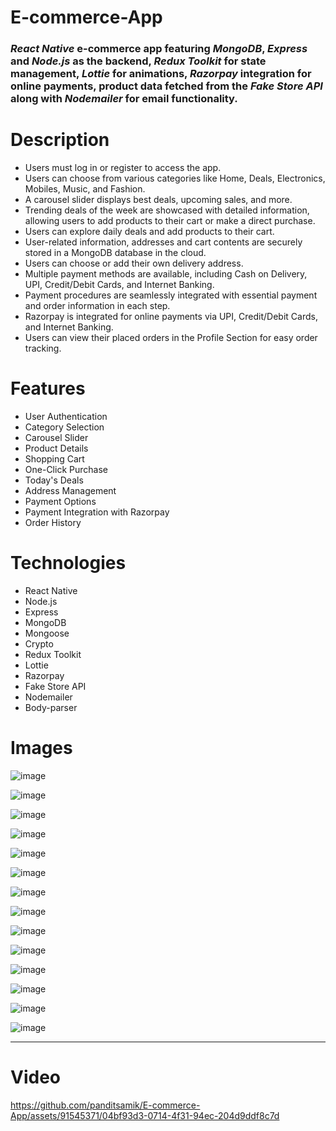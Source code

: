 # E-commerce-App
### *React Native* e-commerce app featuring *MongoDB*, *Express* and *Node.js* as the backend, *Redux Toolkit* for state management, *Lottie* for animations, *Razorpay* integration for online payments, product data fetched from the *Fake Store API* along with *Nodemailer* for email functionality.



# Description

- Users must log in or register to access the app.
- Users can choose from various categories like Home, Deals, Electronics, Mobiles, Music, and Fashion.
- A carousel slider displays best deals, upcoming sales, and more.
- Trending deals of the week are showcased with detailed information, allowing users to add products to their cart or make a direct purchase.
- Users can explore daily deals and add products to their cart.
- User-related information, addresses and cart contents are securely stored in a MongoDB database in the cloud.
- Users can choose or add their own delivery address.
- Multiple payment methods are available, including Cash on Delivery, UPI, Credit/Debit Cards, and Internet Banking.
- Payment procedures are seamlessly integrated with essential payment and order information in each step.
- Razorpay is integrated for online payments via UPI, Credit/Debit Cards, and Internet Banking.
- Users can view their placed orders in the Profile Section for easy order tracking.

  

# Features

- User Authentication
- Category Selection
- Carousel Slider
- Product Details
- Shopping Cart
- One-Click Purchase
- Today's Deals
- Address Management
- Payment Options
- Payment Integration with Razorpay
- Order History



# Technologies

- React Native
- Node.js
- Express
- MongoDB
- Mongoose
- Crypto
- Redux Toolkit
- Lottie
- Razorpay
- Fake Store API
- Nodemailer
- Body-parser



# Images

![image](https://github.com/panditsamik/E-commerce-App/assets/91545371/3f848e9d-e906-4b95-b924-f5b89dee532f)



![image](https://github.com/panditsamik/E-commerce-App/assets/91545371/de534f00-fe82-4d24-a100-00c98d58b4ea)



![image](https://github.com/panditsamik/E-commerce-App/assets/91545371/973b7dc1-4b5f-464a-bc6e-f0b9ec75abe4)



![image](https://github.com/panditsamik/E-commerce-App/assets/91545371/7b978422-9b61-4860-b11f-04566a0059a3)



![image](https://github.com/panditsamik/E-commerce-App/assets/91545371/0edd7878-2dc2-4802-9002-e165224b35da)



![image](https://github.com/panditsamik/E-commerce-App/assets/91545371/335d73e1-e37c-424c-a60a-b0b633a97430)



![image](https://github.com/panditsamik/E-commerce-App/assets/91545371/26155aed-f208-4c1c-8ba1-ecc1e0106ca2)



![image](https://github.com/panditsamik/E-commerce-App/assets/91545371/9a1203de-dd86-4bee-9584-a4323152278a)



![image](https://github.com/panditsamik/E-commerce-App/assets/91545371/758ddc01-6871-457f-b766-0818d79b502d)



![image](https://github.com/panditsamik/E-commerce-App/assets/91545371/6ad8c384-9c16-4193-b347-9f628eff3b35)



![image](https://github.com/panditsamik/E-commerce-App/assets/91545371/2b323280-375f-43f8-a257-1cb9a9bd6ecf)



![image](https://github.com/panditsamik/E-commerce-App/assets/91545371/29ccf749-052c-461d-8c40-64e548b93246)



![image](https://github.com/panditsamik/E-commerce-App/assets/91545371/459cd765-3425-4cfe-96ec-c7f839b6d821)



![image](https://github.com/panditsamik/E-commerce-App/assets/91545371/abcfda2b-26a5-40a5-8e8e-aaf7a97d5b64)

---


# Video


https://github.com/panditsamik/E-commerce-App/assets/91545371/04bf93d3-0714-4f31-94ec-204d9ddf8c7d

